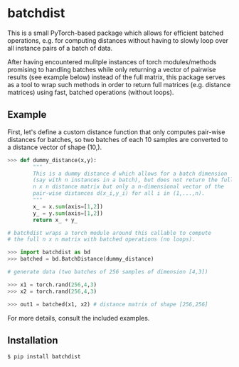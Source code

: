 # batchdist  

This is a small PyTorch-based package which allows for efficient batched operations, e.g. for computing distances without having to slowly loop over all instance pairs of a batch of data.

After having encountered mulitple instances of torch modules/methods promising to handling batches while only returning a vector of pairwise results (see example below) instead of the full matrix, this package serves as a tool to wrap such methods in order to return full matrices (e.g. distance matrices) using fast, batched operations (without loops). 

## Example  

First, let's define a custom distance function that only computes pair-wise distances for batches, so two batches of each 10 samples are 
converted to a distance vector of shape (10,).
```python  
>>> def dummy_distance(x,y):
        """
        This is a dummy distance d which allows for a batch dimension 
        (say with n instances in a batch), but does not return the full 
        n x n distance matrix but only a n-dimensional vector of the 
        pair-wise distances d(x_i,y_i) for all i in (1,...,n). 
        """
        x_ = x.sum(axis=[1,2])
        y_ = y.sum(axis=[1,2])
        return x_ + y_

# batchdist wraps a torch module around this callable to compute 
# the full n x n matrix with batched operations (no loops). 

>>> import batchdist as bd
>>> batched = bd.BatchDistance(dummy_distance)

# generate data (two batches of 256 samples of dimension [4,3])

>>> x1 = torch.rand(256,4,3)
>>> x2 = torch.rand(256,4,3)

>>> out1 = batched(x1, x2) # distance matrix of shape [256,256]
```
 
For more details, consult the included examples.

## Installation 
 
```$ pip install batchdist```  

